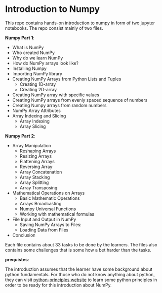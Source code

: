 # Introduction to Numpy
This repo contains hands-on introduction to numpy in form of two jupyter notebooks. The repo consist mainly of two files.   

**Numpy Part 1**:
* What is NumPy
* Who created NumPy
* Why do we learn NumPy
* How do NumPy arrays look like?
* Installing Numpy
* Importing NumPy library
* Creating NumPy Arrays from Python Lists and Tuples
  * Creating 1D-array
  * Creating 2D-array
* Creating NumPy array with specific values
* Creating NumPy arrays from evenly spaced sequence of numbers
* Creating Numpy arrays from random numbers
* NumPy Array Attributes
* Array Indexing and Slicing
   * Array Indexing
   * Array Slicing
 
**Numpy Part 2**:

* Array Manipulation
  * Reshaping Arrays
  * Resizing Arrays
  * Flattening Arrays
  * Reversing Array
  * Array Concatenation
  * Array Stacking
  * Array Splitting
  * Array Transposing
* Mathematical Operations on Arrays
  * Basic Mathematic Operations
  * Arrays Broadcasting
  * Numpy Universal Functions
  * Working with mathematical formulas
* File Input and Output in NumPy
  * Saving NumPy Arrays to Files:
  * Loading Data from Files
* Conclusion

Each file contains about 33 tasks to be done by the learners. The files also contains some challenges that is some how a bet harder than the tasks.   

**prequistes**:   

The introduction assumes that the learner have some background about python fundamentals. For those who do not know anything about python, they can visit [python-principles website](https://pythonprinciples.com/)
to learn some python principles in order to be ready for this introduction about NumPy.
